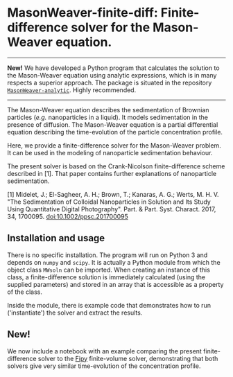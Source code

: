 # MasonWeaver-finite-diff: Finite-difference solver for the Mason-Weaver equation.

---
**New!** We have developed a Python program that calculates the solution to the Mason-Weaver equation using analytic expressions, which is in many respects a superior approach. The package is situated in the repository [`MasonWeaver-analytic`](https://github.com/mhvwerts/MasonWeaver-analytic). Highly recommended.

---

The Mason-Weaver equation describes the sedimentation of Brownian particles (*e.g.* nanoparticles in a liquid). It models sedimentation in the presence of diffusion. The Mason-Weaver
equation is a partial differential equation describing the time-evolution of
the particle concentration profile.

Here, we provide a finite-difference solver for the Mason-Weaver problem. It can be used in the modeling of nanoparticle sedimentation behaviour.

The present solver is based on the Crank-Nicolson finite-difference scheme
described in [1]. That paper contains further explanations of nanoparticle sedimentation.

[1] Midelet, J.; El-Sagheer, A. H.; Brown, T.; Kanaras, A. G.;
    Werts, M. H. V. "The Sedimentation of Colloidal Nanoparticles in 
    Solution and Its Study Using Quantitative Digital Photography".
    Part. & Part. Syst. Charact. 2017, 34, 1700095. 
    [doi:10.1002/ppsc.201700095](https://doi.org/10.1002/ppsc.201700095) 


## Installation and usage

There is no specific installation. The program will run on Python 3 and depends on ``numpy`` and ``scipy``. It is actually a Python module from which the object class ``MWsoln`` can be imported. When creating an instance of this class, a finite-difference solution is immediately calculated (using the supplied parameters) and stored in an array that is accessible as a property of the class.

Inside the module, there is example code that demonstrates how to run ('instantiate') the solver and extract the results.


## New!

We now include a notebook with an example comparing the present finite-difference solver to the [Fipy](https://www.ctcms.nist.gov/fipy/) finite-volume solver, demonstrating that both solvers give very similar time-evolution of the concentration profile.







